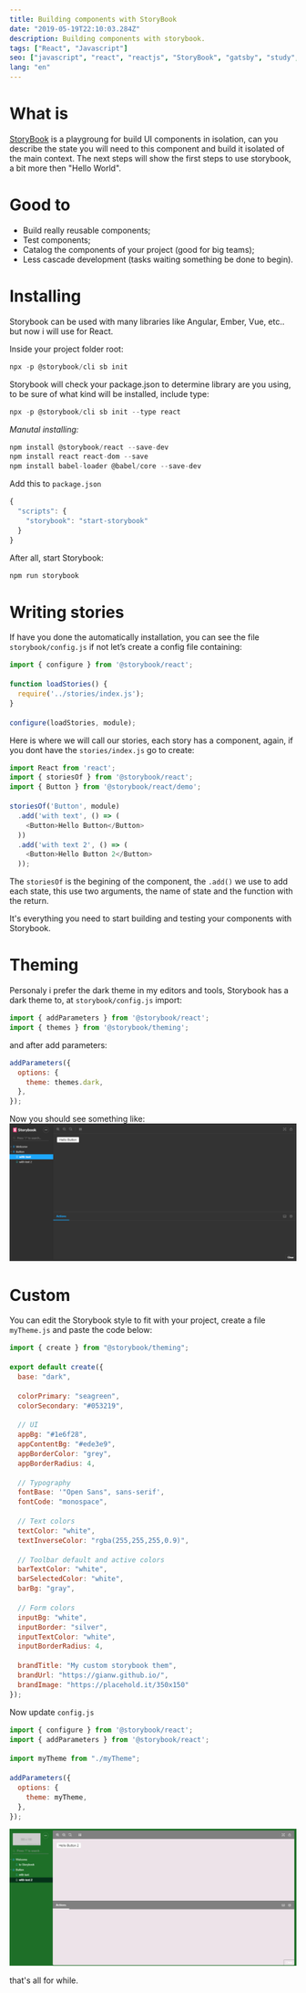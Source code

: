 ```yaml
---
title: Building components with StoryBook
date: "2019-05-19T22:10:03.284Z"
description: Building components with storybook.
tags: ["React", "Javascript"]
seo: ["javascript", "react", "reactjs", "StoryBook", "gatsby", "study", "tech"]
lang: "en"
---
```


# What is

[StoryBook](https://storybook.js.org/) is a playgroung for build UI components in isolation, can you describe the state you will need to this component and build it isolated of the main context.
The next steps will show the first steps to use storybook, a bit more then "Hello World".

# Good to
* Build really reusable components;
* Test components;
* Catalog the components of your project (good for big teams);
* Less cascade development (tasks waiting something be done to begin).

# Installing

Storybook can be used with many libraries like Angular, Ember, Vue, etc.. but now i will use for React.

Inside your project folder root:
```javascript
npx -p @storybook/cli sb init
```
Storybook will check your package.json to determine library are you using, to be sure of what kind will be installed, include type:
```javascript
npx -p @storybook/cli sb init --type react
```

*Manutal installing:*
```javascript
npm install @storybook/react --save-dev
npm install react react-dom --save
npm install babel-loader @babel/core --save-dev
```

Add this to `package.json`
```javascript
{
  "scripts": {
    "storybook": "start-storybook"
  }
}
```

After all, start Storybook:
```javascript
npm run storybook
```

# Writing stories

If have you done the automatically installation, you can see the file `storybook/config.js` if not let’s create a config file containing:
```javascript
import { configure } from '@storybook/react';

function loadStories() {
  require('../stories/index.js');
}

configure(loadStories, module);
```

Here is where we will call our stories, each story has a component, again, if you dont have the `stories/index.js` go to create:
```javascript
import React from 'react';
import { storiesOf } from '@storybook/react';
import { Button } from '@storybook/react/demo';

storiesOf('Button', module)
  .add('with text', () => (
    <Button>Hello Button</Button>
  ))
  .add('with text 2', () => (
    <Button>Hello Button 2</Button>
  ));
```

The `storiesOf` is the begining of the component, the `.add()` we use to add each state, this use two arguments, the name of state and the function with the return.

It's everything you need to start building and testing your components with Storybook.

# Theming

Personaly i prefer the dark theme in my editors and tools, Storybook has a dark theme to, at `storybook/config.js` import:
```javascript
import { addParameters } from '@storybook/react';
import { themes } from '@storybook/theming';
```

and after add parameters:

```javascript
addParameters({
  options: {
    theme: themes.dark,
  },
});
```

Now you should see something like:
![Storybook dark theme](../assets/print_storybook.PNG)

# Custom

You can edit the Storybook style to fit with your project, create a file `myTheme.js` and paste the code below:

```javascript
import { create } from "@storybook/theming";

export default create({
  base: "dark",

  colorPrimary: "seagreen",
  colorSecondary: "#053219",

  // UI
  appBg: "#1e6f28",
  appContentBg: "#ede3e9",
  appBorderColor: "grey",
  appBorderRadius: 4,

  // Typography
  fontBase: '"Open Sans", sans-serif',
  fontCode: "monospace",

  // Text colors
  textColor: "white",
  textInverseColor: "rgba(255,255,255,0.9)",

  // Toolbar default and active colors
  barTextColor: "white",
  barSelectedColor: "white",
  barBg: "gray",

  // Form colors
  inputBg: "white",
  inputBorder: "silver",
  inputTextColor: "white",
  inputBorderRadius: 4,

  brandTitle: "My custom storybook them",
  brandUrl: "https://gianw.github.io/",
  brandImage: "https://placehold.it/350x150"
});
```

Now update `config.js`
```javascript
import { configure } from '@storybook/react';
import { addParameters } from '@storybook/react';

import myTheme from "./myTheme";

addParameters({
  options: {
    theme: myTheme,
  },
});

```

![Storybook custom theme](../assets/print_storybook2.PNG)

that's all for while.